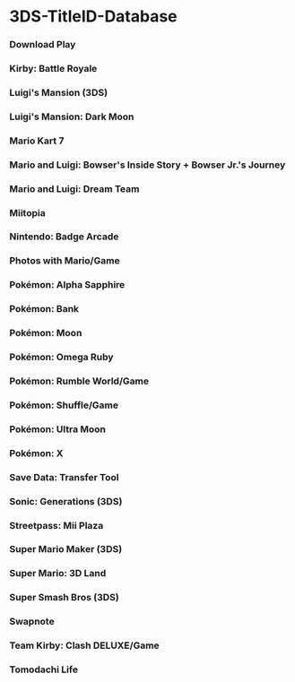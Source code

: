 # 3DS-TitleID-Database

### Download Play

### Kirby: Battle Royale

### Luigi's Mansion (3DS)

### Luigi's Mansion: Dark Moon

### Mario Kart 7

### Mario and Luigi: Bowser's Inside Story + Bowser Jr.'s Journey

### Mario and Luigi: Dream Team

### Miitopia

### Nintendo: Badge Arcade

### Photos with Mario/Game

### Pokémon: Alpha Sapphire

### Pokémon: Bank

### Pokémon: Moon

### Pokémon: Omega Ruby

### Pokémon: Rumble World/Game

### Pokémon: Shuffle/Game

### Pokémon: Ultra Moon

### Pokémon: X

### Save Data: Transfer Tool

### Sonic: Generations (3DS)

### Streetpass: Mii Plaza

### Super Mario Maker (3DS)

### Super Mario: 3D Land

### Super Smash Bros (3DS)

### Swapnote

### Team Kirby: Clash DELUXE/Game

### Tomodachi Life
